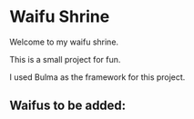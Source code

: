 # Waifu Shrine

Welcome to my waifu shrine.

This is a small project for fun.

I used Bulma as the framework for this project.

## Waifus to be added:

